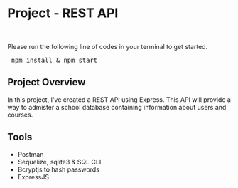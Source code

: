 <h1>Project - REST API</h1> <br/>

Please run the following line of codes in your terminal to get started. <br/>
<pre> npm install & npm start </pre>

<h2>Project Overview</h2>
<p>In this project, I've created a REST API using Express. This API will provide a way to admister a school database containing information about users and courses.</p>

<h2>Tools</h2>
<ul>
<li>Postman</li>
<li>Sequelize, sqlite3 & SQL CLI</li>
<li>Bcryptjs to hash passwords</li>
<li>ExpressJS</li>
</ul>